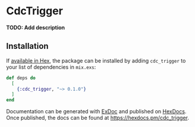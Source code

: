 # CdcTrigger

**TODO: Add description**

## Installation

If [available in Hex](https://hex.pm/docs/publish), the package can be installed
by adding `cdc_trigger` to your list of dependencies in `mix.exs`:

```elixir
def deps do
  [
    {:cdc_trigger, "~> 0.1.0"}
  ]
end
```

Documentation can be generated with [ExDoc](https://github.com/elixir-lang/ex_doc)
and published on [HexDocs](https://hexdocs.pm). Once published, the docs can
be found at <https://hexdocs.pm/cdc_trigger>.

